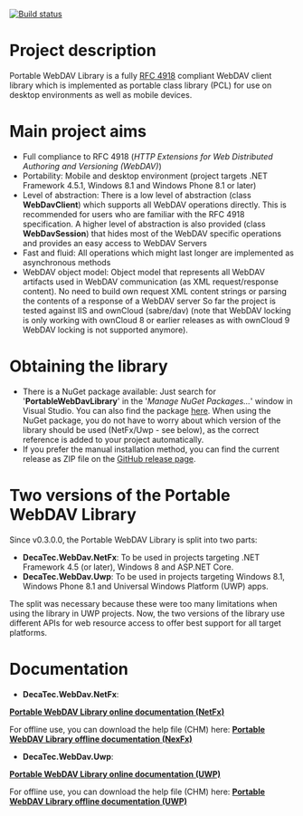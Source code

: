 [![Build status](https://ci.appveyor.com/api/projects/status/3sjjbui36gpc3pvr?svg=true)](https://ci.appveyor.com/project/DecaTec/portable-webdav-library)

# Project description

Portable WebDAV Library is a fully [RFC 4918](http://tools.ietf.org/html/rfc4918) compliant WebDAV client library which is implemented as portable class library (PCL) for use on desktop environments as well as mobile devices.

# Main project aims
* Full compliance to RFC 4918 (*HTTP Extensions for Web Distributed Authoring and Versioning (WebDAV)*)
* Portability: Mobile and desktop environment (project targets .NET Framework 4.5.1, Windows 8.1 and Windows Phone 8.1 or later)
* Level of abstraction: There is a low level of abstraction (class **WebDavClient**) which supports all WebDAV operations directly. This is recommended for users who are familiar with the RFC 4918 specification. A higher level of abstraction is also provided (class **WebDavSession**) that hides most of the WebDAV specific operations and provides an easy access to WebDAV Servers
* Fast and fluid: All operations which might last longer are implemented as asynchronous methods
* WebDAV object model: Object model that represents all WebDAV artifacts used in WebDAV communication (as XML request/response content). No need to build own request XML content strings or parsing the contents of a response of a WebDAV server
So far the project is tested against IIS and ownCloud (sabre/dav) (note that WebDAV locking is only working with ownCloud 8 or earlier releases as with ownCloud 9 WebDAV locking is not supported anymore).

# Obtaining the library
* There is a NuGet package available: Just search for '**PortableWebDavLibrary**' in the '*Manage NuGet Packages...*' window in Visual Studio. You can also find the package [here](https://www.nuget.org/packages/PortableWebDavLibrary/). When using the NuGet package, you do not have to worry about which version of the library should be used (NetFx/Uwp - see below), as the correct reference is added to your project automatically.
* If you prefer the manual installation method, you can find the current release as ZIP file on the [GitHub release page](https://github.com/DecaTec/Portable-WebDAV-Library/releases).

# Two versions of the Portable WebDAV Library
Since v0.3.0.0, the Portable WebDAV Library is split into two parts:
* **DecaTec.WebDav.NetFx**: To be used in projects targeting .NET Framework 4.5 (or later), Windows 8 and ASP.NET Core.
* **DecaTec.WebDav.Uwp**: To be used in projects targeting Windows 8.1, Windows Phone 8.1 and Universal Windows Platform (UWP) apps.

The split was necessary because these were too many limitations when using the library in UWP projects. Now, the two versions of the library use different APIs for web resource access to offer best support for all target platforms.
 
# Documentation
* **DecaTec.WebDav.NetFx**:

**[Portable WebDAV Library online documentation (NetFx)](https://decatec.de/ext/PortableWebDAVLibrary/Doc/NetFx/index.html)**

For offline use, you can download the help file (CHM) here:
**[Portable WebDAV Library offline documentation (NexFx)](https://decatec.de/ext/PortableWebDAVLibrary/Doc/NetFx/DecaTec.WebDav.NetFx.Documentation.chm)**
* **DecaTec.WebDav.Uwp**:

**[Portable WebDAV Library online documentation (UWP)](https://decatec.de/ext/PortableWebDAVLibrary/Doc/Uwp/index.html)**

For offline use, you can download the help file (CHM) here:
**[Portable WebDAV Library offline documentation (UWP)](https://decatec.de/ext/PortableWebDAVLibrary/Doc/Uwp/DecaTec.WebDav.Uwp.Documentation.chm)**
